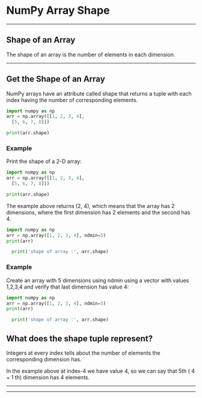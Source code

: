 # NumPy Array Shape


---


## Shape of an Array

The shape of an array is the number of elements in each dimension.


---


## Get the Shape of an Array

NumPy arrays have an attribute called shape that returns a tuple with each index having the number of corresponding elements.

```python
import numpy as np
arr = np.array([[1, 2, 3, 4], 
  [5, 6, 7, 8]])

print(arr.shape)
```


### Example

Print the shape of a 2-D array:

```python
import numpy as np
arr = np.array([[1, 2, 3, 4], 
  [5, 6, 7, 8]])

print(arr.shape)
```

The example above returns (2, 4), which means that the array has 2 dimensions, 
where the first dimension has 2 elements and the second has 4.

```python
import numpy as np
arr = np.array([1, 2, 3, 4], ndmin=5)
print(arr)

  print('shape of array :', arr.shape)
```


### Example

Create an array with 5 dimensions using ndmin using a vector with values 1,2,3,4 and verify that last dimension has value 4:

```python
import numpy as np
arr = np.array([1, 2, 3, 4], ndmin=5)
print(arr)

  print('shape of array :', arr.shape)
```


## What does the shape tuple represent?

Integers at every index tells about the number of elements the corresponding dimension has.

In the example above at index-4 we have value 4, so we can say that 5th ( 4 + 1 th) dimension has 4 elements.


---


---

